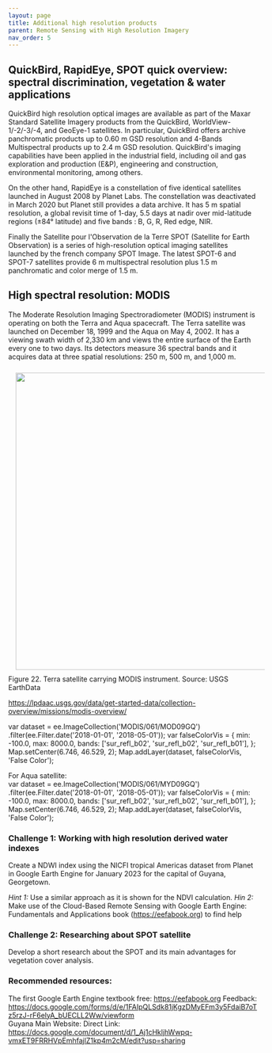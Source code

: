 ```yaml
---
layout: page
title: Additional high resolution products
parent: Remote Sensing with High Resolution Imagery
nav_order: 5
---
```


## QuickBird, RapidEye, SPOT quick overview: spectral discrimination, vegetation & water applications

QuickBird high resolution optical images are available as part of the Maxar Standard Satellite Imagery products from the QuickBird, WorldView-1/-2/-3/-4, and GeoEye-1 satellites. In particular, QuickBird offers archive panchromatic products up to 0.60 m GSD resolution and 4-Bands Multispectral products up to 2.4 m GSD resolution.  QuickBird's imaging capabilities have been applied in the industrial field, including oil and gas exploration and production (E&P), engineering and construction, environmental monitoring, among others.

On the other hand, RapidEye is a constellation of five identical satellites launched in August 2008 by Planet Labs. The constellation was deactivated in March 2020 but Planet still provides a data archive. It has 5 m spatial resolution, a global revisit time of 1-day, 5.5 days at nadir over mid-latitude regions (±84° latitude) and five bands : B, G, R, Red edge, NIR.

Finally the Satellite pour l'Observation de la Terre SPOT (Satellite for Earth Observation) is a series of high-resolution optical imaging satellites launched by the french company SPOT Image. The latest SPOT-6 and SPOT-7 satellites provide 6 m multispectral resolution plus 1.5 m panchromatic and color merge of 1.5 m.


## High spectral resolution: MODIS
The Moderate Resolution Imaging Spectroradiometer (MODIS) instrument is operating on both the Terra and Aqua spacecraft. The Terra satellite was launched on December 18, 1999 and the Aqua on May 4, 2002. It has a viewing swath width of 2,330 km and views the entire surface of the Earth every one to two days. Its detectors measure 36 spectral bands and it acquires data at three spatial resolutions: 250 m, 500 m, and 1,000 m.

<img align="center" src="../images/rs-highres/22_img_terra_satellite.png" hspace="15" vspace="10" width="600">
Figure 22. Terra satellite carrying MODIS instrument. Source: USGS EarthData

https://lpdaac.usgs.gov/data/get-started-data/collection-overview/missions/modis-overview/


var dataset = ee.ImageCollection('MODIS/061/MOD09GQ')
                  .filter(ee.Filter.date('2018-01-01', '2018-05-01'));
var falseColorVis = {
  min: -100.0,
  max: 8000.0,
  bands: ['sur_refl_b02', 'sur_refl_b02', 'sur_refl_b01'],
};
Map.setCenter(6.746, 46.529, 2);
Map.addLayer(dataset, falseColorVis, 'False Color');

For Aqua satellite:                                                                                                                                                                                                                                                           
var dataset = ee.ImageCollection('MODIS/061/MYD09GQ')
                  .filter(ee.Filter.date('2018-01-01', '2018-05-01'));
var falseColorVis = {
  min: -100.0,
  max: 8000.0,
  bands: ['sur_refl_b02', 'sur_refl_b02', 'sur_refl_b01'],
};
Map.setCenter(6.746, 46.529, 2);
Map.addLayer(dataset, falseColorVis, 'False Color');


### Challenge 1: Working with high resolution derived water indexes
Create a NDWI index using the NICFI tropical Americas dataset from Planet in Google Earth Engine for January  2023 for the capital of Guyana, Georgetown. 

*Hint 1:* Use a similar approach as it is shown for the NDVI calculation. 
*Hin 2:* Make use of the Cloud-Based Remote Sensing with Google Earth Engine: Fundamentals and Applications book (https://eefabook.org) to find help 


### Challenge 2: Researching about SPOT satellite
Develop a short research about the SPOT and its main advantages for vegetation cover analysis.


### Recommended resources:

The first Google Earth Engine textbook free: https://eefabook.org
Feedback: https://docs.google.com/forms/d/e/1FAIpQLSdk81jKgzDMyEFm3y5FdaiB7oTz5rzJ-rF6elyA_bUECLL2Ww/viewform  
Guyana Main Website: Direct Link: https://docs.google.com/document/d/1_Aj1cHkljhWwpq-vmxET9FRRHVpEmhfajlZ1kp4m2cM/edit?usp=sharing 